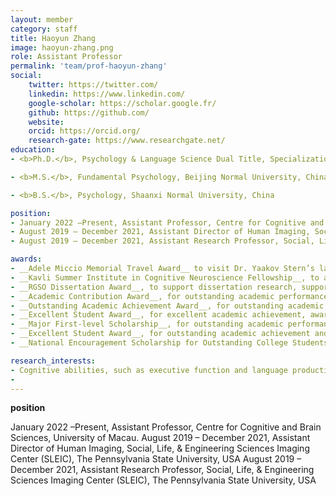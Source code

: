 ```yaml
---
layout: member
category: staff
title: Haoyun Zhang
image: haoyun-zhang.png
role: Assistant Professor
permalink: 'team/prof-haoyun-zhang'
social:
    twitter: https://twitter.com/
    linkedin: https://www.linkedin.com/
    google-scholar: https://scholar.google.fr/
    github: https://github.com/
    website:
    orcid: https://orcid.org/
    research-gate: https://www.researchgate.net/
education:
- <b>Ph.D.</b>, Psychology & Language Science Dual Title, Specialization in Cognitive and Affective Neuroscience, The Pennsylvania State University, USA

- <b>M.S.</b>, Fundamental Psychology, Beijing Normal University, China

- <b>B.S.</b>, Psychology, Shaanxi Normal University, China

position:
- January 2022 –Present, Assistant Professor, Centre for Cognitive and Brain Sciences, University of Macau.
- August 2019 – December 2021, Assistant Director of Human Imaging, Social, Life, & Engineering Sciences Imaging Center (SLEIC), The Pennsylvania State University, USA
- August 2019 – December 2021, Assistant Research Professor, Social, Life, & Engineering Sciences Imaging Center (SLEIC), The Pennsylvania State University, USA

awards:
- __Adele Miccio Memorial Travel Award__ to visit Dr. Yaakov Stern’s lab at Columbia University, supported by the Center for Language Science, the Pennsylvania State University, 2018.
- __Kavli Summer Institute in Cognitive Neuroscience Fellowship__, to attend the summer institute on various topics of cognitive neuroscience, which was held at the University of California, Santa Barbara, 2017.
- __RGSO Dissertation Award__, to support dissertation research, supported by the College of Liberal Arts, the Pennsylvania State University, 2017. ($2110)
- __Academic Contribution Award__, for outstanding academic performance, supported by the State Key Laboratory of Cognitive Neuroscience and Learning, Beijing Normal University, China. 2012. ($250)
- __Outstanding Academic Achievement Award__, for outstanding academic performance, supported by the State Key Laboratory of Cognitive Neuroscience and Learning, Beijing Normal University, China.2012. ($330)
- __Excellent Student Award__, for excellent academic achievement, awarded by Beijing Normal University, China. 2012.
- __Major First-level Scholarship__, for outstanding academic performance, by Shaanxi Normal University, China. 2007; 2008; 2009. ($120 dollars)
- __Excellent Student Award__, for outstanding academic achievement and professional development, awarded by Shaanxi Normal University, China. 2007; 2008.
- __National Encouragement Scholarship for Outstanding College Students__, for excellent academic performance (i.e., top 1%), awarded by the Ministry of Education of China, 2007; 2008. ($1640)

research_interests:
- Cognitive abilities, such as executive function and language production, decline with age. Older adults typically struggle to memorize items, inhibit irrelevant information, and/or produce fluent speech. These age-associated declines interfere with older adults’ successful communication and social interactions. To help alleviate these problems, my research investigates factors that contribute to age-related declines in language production, and their neural bases, mainly from four perspectives, 1) Phonological characteristics, 2) Cognitive control demands, 3) Functional connectivity, and 4) Bilingualism. I use various behavioral and neuroscience methods to investigate my research questions, including Electroencephalography (EEG), and Functional Magnetic Resonance Imaging (fMRI).
- 
---
```


__position__

January 2022 –Present, Assistant Professor, Centre for Cognitive and Brain Sciences, University of Macau.
August 2019 – December 2021, Assistant Director of Human Imaging, Social, Life, & Engineering Sciences Imaging Center (SLEIC), The Pennsylvania State University, USA
August 2019 – December 2021, Assistant Research Professor, Social, Life, & Engineering Sciences Imaging Center (SLEIC), The Pennsylvania State University, USA
